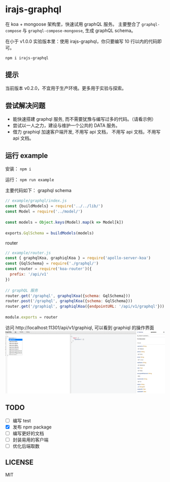 # irajs-graphql
在 koa + mongoose 架构里，快速试用 graphQL 服务。
主要整合了 `graphql-compose` 与 `graphql-compose-mongoose`, 生成 graphQL schema。

在小于 v1.0.0 实验版本里：使用 irajs-graphql，你只要编写 10 行以内的代码即可。

```
npm i irajs-graphql
```
## 提示
当前版本 v0.2.0，不宜用于生产环境。更多用于实验与探索。

## 尝试解决问题
 - 能快速搭建 graphql 服务, 而不需要犹豫与编写过多的代码。（请看示例）
 - 尝试以一人之力，建设与维护一个公共的 DATA 服务。
 - 借力 graphiql 加速客户端开发, 不用写 api 文档， 不用写 api 文档，不用写 api 文档。
 
## 运行 example
安装： `npm i`

运行： `npm run example`

主要代码如下：
graphql schema
```javascript
// example/graphql/index.js
const {buildModels} = require('../../lib/')
const Model = require('../model/')

const models = Object.keys(Model).map(k => Model[k])

exports.GqlSchema = buildModels(models)
```
router
```javascript
// example/router.js
const { graphqlKoa, graphiqlKoa } = require('apollo-server-koa')
const {GqlSchema} = require('./graphql/')
const router = require('koa-router')({
  prefix: '/api/v1'
})

// graphQL 服务
router.get('/graphql', graphqlKoa({schema: GqlSchema}))
router.post('/graphql', graphqlKoa({schema: GqlSchema}))
router.get('/graphiql', graphiqlKoa({endpointURL: '/api/v1/graphql'}))

module.exports = router
```

访问 http://localhost:11301/api/v1/graphiql, 可以看到 graphiql 的操作界面
![](images/2018-01-18-01-13-25.png)

## TODO
- [ ] 编写 test
- [x] 发布 npm package
- [ ] 编写更好的文档
- [ ] 封装易用的客户端
- [ ] 优化后端取数

## LICENSE
MIT